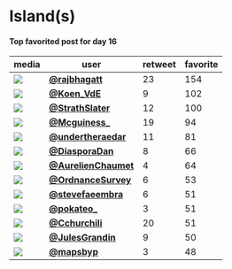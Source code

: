 # Island(s)

#### Top favorited post for day 16
| media                                                                                        | user                                            |   retweet |   favorite |
|----------------------------------------------------------------------------------------------|-------------------------------------------------|-----------|------------|
| ![](http://pbs.twimg.com/media/Em9KLdrVEAAMxEY.jpg)                                          | **[@rajbhagatt](https://t.co/q4aOa1Tkf3)**      |        23 |        154 |
| ![](http://pbs.twimg.com/media/Em9UGm6XEAEuRmS.jpg)                                          | **[@Koen_VdE](https://t.co/FVvIeZfOo7)**        |         9 |        102 |
| ![](http://pbs.twimg.com/media/Em7oFSKXUAAwvQ6.jpg)                                          | **[@StrathSlater](https://t.co/cBsnZRNmjp)**    |        12 |        100 |
| ![](http://pbs.twimg.com/media/Em71ZGYXEAA_4Td.jpg)                                          | **[@Mcguiness_](https://t.co/5fg533VGox)**      |        19 |         94 |
| ![](http://pbs.twimg.com/tweet_video_thumb/Em8JfpoXMAAEhl0.jpg)                              | **[@undertheraedar](https://t.co/Sm0d0276eA)**  |        11 |         81 |
| ![](http://pbs.twimg.com/media/Em84H4bXUAUokxI.jpg)                                          | **[@DiasporaDan](https://t.co/ibTcwNeG57)**     |         8 |         66 |
| ![](http://pbs.twimg.com/media/Em7ql-oXYAIqFNf.jpg)                                          | **[@AurelienChaumet](https://t.co/3wARIO8MNm)** |         4 |         64 |
| ![](http://pbs.twimg.com/media/Em77a7hWMAAmJDo.jpg)                                          | **[@OrdnanceSurvey](https://t.co/RG9kR8UOPn)**  |         6 |         53 |
| ![](http://pbs.twimg.com/media/Em8VGF4XEAAdgpO.jpg)                                          | **[@stevefaeembra](https://t.co/fl4Beirwzk)**   |         6 |         51 |
| ![](http://pbs.twimg.com/media/Em91DDGXEAEoSns.jpg)                                          | **[@pokateo_](https://t.co/cn1cHRGuO0)**        |         3 |         51 |
| ![](http://pbs.twimg.com/media/Em6T8BaXYAI60XQ.jpg)                                          | **[@Cchurchili](https://t.co/gllKPtSp5i)**      |        20 |         51 |
| ![](http://pbs.twimg.com/media/El0wRYaWoAEI5Ol.jpg)                                          | **[@JulesGrandin](https://t.co/FknIMF2lzU)**    |         9 |         50 |
| ![](http://pbs.twimg.com/media/Em9vw0jXcBYaXOC.jpg)                                          | **[@mapsbyp](https://t.co/rKJ2PuIiMA)**         |         3 |         48 |
 

